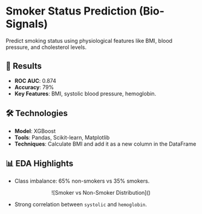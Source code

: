 # Smoker Status Prediction (Bio-Signals)

Predict smoking status using physiological features like BMI, blood pressure, and cholesterol levels.  

## 🚀 Results

- **ROC AUC**: 0.874  
- **Accuracy**: 79%  
- **Key Features**: BMI, systolic blood pressure, hemoglobin.  

## 🛠️ Technologies

- **Model**: XGBoost  
- **Tools**: Pandas, Scikit-learn, Matplotlib  
- **Techniques**: Calculate BMI and add it as a new column in the DataFrame  

## 📊 EDA Highlights

- Class imbalance: 65% non-smokers vs 35% smokers.
<p align="center">
![Smoker vs Non-Smoker Distribution](<Smoker vs Non-Smoker Distribution.png>)
</p>

- Strong correlation between `systolic` and `hemoglobin`.  
